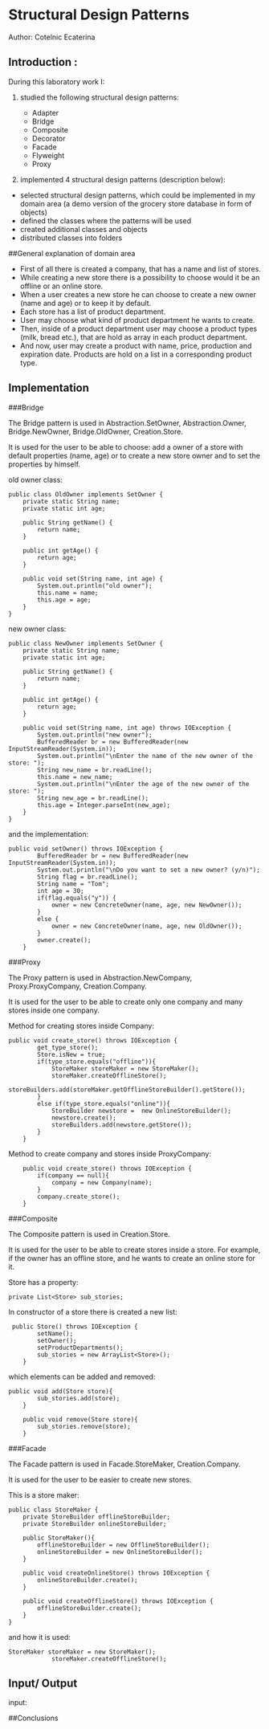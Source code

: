 # Structural Design Patterns

Author: Cotelnic Ecaterina

## Introduction :
During this laboratory work I:
1.  studied the following structural design patterns:
    * Adapter
    * Bridge
    * Composite 
    * Decorator
    * Facade 
    * Flyweight
    * Proxy
   
2. implemented 4 structural design patterns (description below):
 - selected structural design patterns, which could be implemented in my domain area (a demo version of the grocery store database in form of objects)
 - defined the classes where the patterns will be used
 - created additional classes and objects
 - distributed classes into folders
 
 ##General explanation of domain area
 
 - First of all there is created a company, that has a name and list of stores.
 - While creating a new store there is a possibility to choose would it be an offline or an online store.
 - When a user creates a new store he can choose to create a new owner (name and age) or to keep it by default.
 - Each store has a list of product department.
 - User may choose what kind of product department he wants to create.
 - Then, inside of a product department user may choose a product types (milk, bread etc.), that are hold as array in each product department.
 - And now, user may create a product with name, price, production and expiration date. Products are hold on a list in a corresponding product type.
 
 ## Implementation
 
###Bridge
 
 The Bridge pattern is used in Abstraction.SetOwner, Abstraction.Owner, Bridge.NewOwner, Bridge.OldOwner, Creation.Store.
 
It is used for the user to be able to choose: add a owner of a store with default properties (name, age) or to create a new store owner and to set the properties by himself.

old owner class:

    public class OldOwner implements SetOwner {
        private static String name;
        private static int age;
    
        public String getName() {
            return name;
        }
    
        public int getAge() {
            return age;
        }
    
        public void set(String name, int age) {
            System.out.println("old owner");
            this.name = name;
            this.age = age;
        }
    }

new owner class: 

    public class NewOwner implements SetOwner {
        private static String name;
        private static int age;
    
        public String getName() {
            return name;
        }
    
        public int getAge() {
            return age;
        }
    
        public void set(String name, int age) throws IOException {
            System.out.println("new owner");
            BufferedReader br = new BufferedReader(new InputStreamReader(System.in));
            System.out.println("\nEnter the name of the new owner of the store: ");
            String new_name = br.readLine();
            this.name = new_name;
            System.out.println("\nEnter the age of the new owner of the store: ");
            String new_age = br.readLine();
            this.age = Integer.parseInt(new_age);
        }
    }
    
and the implementation:

    public void setOwner() throws IOException {
            BufferedReader br = new BufferedReader(new InputStreamReader(System.in));
            System.out.println("\nDo you want to set a new owner? (y/n)");
            String flag = br.readLine();
            String name = "Tom";
            int age = 30;
            if(flag.equals("y")) {
                owner = new ConcreteOwner(name, age, new NewOwner());
            }
            else {
                owner = new ConcreteOwner(name, age, new OldOwner());
            }
            owner.create();
        }
     
 ###Proxy
  
  The Proxy pattern is used in Abstraction.NewCompany, Proxy.ProxyCompany, Creation.Company.
  
 It is used for the user to be able to create only one company and many stores inside one company.
 
Method for creating stores inside Company:

    public void create_store() throws IOException {
            get_type_store();
            Store.isNew = true;
            if(type_store.equals("offline")){
                StoreMaker storeMaker = new StoreMaker();
                storeMaker.createOfflineStore();
            storeBuilders.add(storeMaker.getOfflineStoreBuilder().getStore());
            }
            else if(type_store.equals("online")){
                StoreBuilder newstore =  new OnlineStoreBuilder();
                newstore.create();
                storeBuilders.add(newstore.getStore());
            }
        }
        
 Method to create company and stores inside ProxyCompany:
 
        public void create_store() throws IOException {
            if(company == null){
                company = new Company(name);
            }
            company.create_store();
        }

###Composite

The Composite pattern is used in Creation.Store.
  
 It is used for the user to be able to create stores inside a store. For example, if the owner has an offline store, and he wants to create an online store for it.
 
 Store has a property:
 
    private List<Store> sub_stories;
    
 In constructor of a store there is created a new list:
 
     public Store() throws IOException {
            setName();
            setOwner();
            setProductDepartments();
            sub_stories = new ArrayList<Store>();
        }
 which elements can be added and removed:
 
    public void add(Store store){
            sub_stories.add(store);
        }
    
        public void remove(Store store){
            sub_stories.remove(store);
        }

###Facade

The Facade pattern is used in Facade.StoreMaker, Creation.Company.
  
 It is used for the user to be easier to create new stores.
 
 This is a store maker:
 
    public class StoreMaker {
        private StoreBuilder offlineStoreBuilder;
        private StoreBuilder onlineStoreBuilder;
    
        public StoreMaker(){
            offlineStoreBuilder = new OfflineStoreBuilder();
            onlineStoreBuilder = new OnlineStoreBuilder();
        }

        public void createOnlineStore() throws IOException {
            onlineStoreBuilder.create();
        }
    
        public void createOfflineStore() throws IOException {
            offlineStoreBuilder.create();
        }
    }
    
 and how it is used:
 
    StoreMaker storeMaker = new StoreMaker();
                storeMaker.createOfflineStore();
                
## Input/ Output

input:

    

##Conclusions